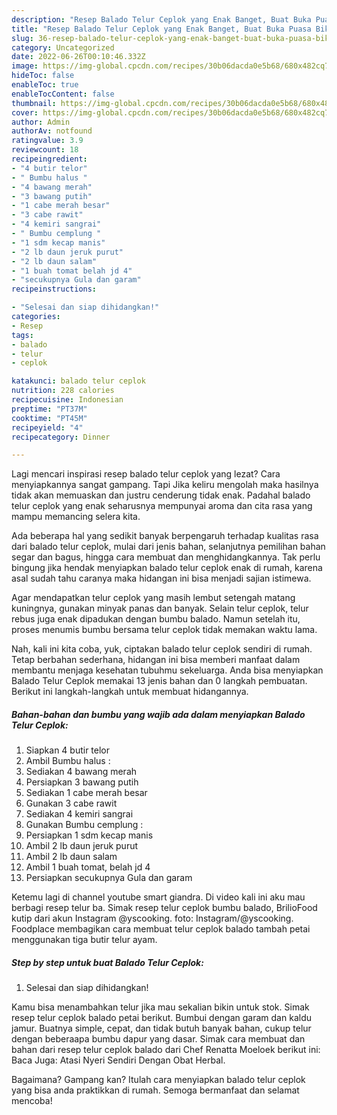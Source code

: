 ```yaml
---
description: "Resep Balado Telur Ceplok yang Enak Banget, Buat Buka Puasa Bikin Ngiler"
title: "Resep Balado Telur Ceplok yang Enak Banget, Buat Buka Puasa Bikin Ngiler"
slug: 36-resep-balado-telur-ceplok-yang-enak-banget-buat-buka-puasa-bikin-ngiler
category: Uncategorized
date: 2022-06-26T00:10:46.332Z
image: https://img-global.cpcdn.com/recipes/30b06dacda0e5b68/680x482cq70/balado-telur-ceplok-foto-resep-utama.jpg
hideToc: false
enableToc: true
enableTocContent: false
thumbnail: https://img-global.cpcdn.com/recipes/30b06dacda0e5b68/680x482cq70/balado-telur-ceplok-foto-resep-utama.jpg
cover: https://img-global.cpcdn.com/recipes/30b06dacda0e5b68/680x482cq70/balado-telur-ceplok-foto-resep-utama.jpg
author: Admin
authorAv: notfound
ratingvalue: 3.9
reviewcount: 18
recipeingredient:
- "4 butir telor"
- " Bumbu halus "
- "4 bawang merah"
- "3 bawang putih"
- "1 cabe merah besar"
- "3 cabe rawit"
- "4 kemiri sangrai"
- " Bumbu cemplung "
- "1 sdm kecap manis"
- "2 lb daun jeruk purut"
- "2 lb daun salam"
- "1 buah tomat belah jd 4"
- "secukupnya Gula dan garam"
recipeinstructions:

- "Selesai dan siap dihidangkan!"
categories:
- Resep
tags:
- balado
- telur
- ceplok

katakunci: balado telur ceplok 
nutrition: 228 calories
recipecuisine: Indonesian
preptime: "PT37M"
cooktime: "PT45M"
recipeyield: "4"
recipecategory: Dinner

---
```



Lagi mencari inspirasi resep balado telur ceplok yang lezat? Cara menyiapkannya sangat gampang. Tapi Jika keliru mengolah maka hasilnya tidak akan memuaskan dan justru cenderung tidak enak. Padahal balado telur ceplok yang enak seharusnya mempunyai aroma dan cita rasa yang mampu memancing selera kita.


Ada beberapa hal yang sedikit banyak berpengaruh terhadap kualitas rasa dari balado telur ceplok, mulai dari jenis bahan, selanjutnya pemilihan bahan segar dan bagus, hingga cara membuat dan menghidangkannya. Tak perlu bingung jika hendak menyiapkan balado telur ceplok enak di rumah, karena asal sudah tahu caranya maka hidangan ini bisa menjadi sajian istimewa.

Agar mendapatkan telur ceplok yang masih lembut setengah matang kuningnya, gunakan minyak panas dan banyak. Selain telur ceplok, telur rebus juga enak dipadukan dengan bumbu balado. Namun setelah itu, proses menumis bumbu bersama telur ceplok tidak memakan waktu lama.


Nah, kali ini kita coba, yuk, ciptakan balado telur ceplok sendiri di rumah. Tetap berbahan sederhana, hidangan ini bisa memberi manfaat dalam membantu menjaga kesehatan tubuhmu sekeluarga. Anda bisa menyiapkan Balado Telur Ceplok memakai 13 jenis bahan dan 0 langkah pembuatan. Berikut ini langkah-langkah untuk membuat hidangannya.

<!--inarticleads1-->

##### Bahan-bahan dan bumbu yang wajib ada dalam menyiapkan Balado Telur Ceplok:

1. Siapkan 4 butir telor
1. Ambil  Bumbu halus :
1. Sediakan 4 bawang merah
1. Persiapkan 3 bawang putih
1. Sediakan 1 cabe merah besar
1. Gunakan 3 cabe rawit
1. Sediakan 4 kemiri sangrai
1. Gunakan  Bumbu cemplung :
1. Persiapkan 1 sdm kecap manis
1. Ambil 2 lb daun jeruk purut
1. Ambil 2 lb daun salam
1. Ambil 1 buah tomat, belah jd 4
1. Persiapkan secukupnya Gula dan garam


Ketemu lagi di channel youtube smart giandra. Di video kali ini aku mau berbagi resep telur ba. Simak resep telur ceplok bumbu balado, BrilioFood kutip dari akun Instagram @yscooking. foto: Instagram/@yscooking. Foodplace membagikan cara membuat telur ceplok balado tambah petai menggunakan tiga butir telur ayam. 

<!--inarticleads2-->

##### Step by step untuk buat Balado Telur Ceplok:


1. Selesai dan siap dihidangkan!

Kamu bisa menambahkan telur jika mau sekalian bikin untuk stok. Simak resep telur ceplok balado petai berikut. Bumbui dengan garam dan kaldu jamur. Buatnya simple, cepat, dan tidak butuh banyak bahan, cukup telur dengan beberaapa bumbu dapur yang dasar. Simak cara membuat dan bahan dari resep telur ceplok balado dari Chef Renatta Moeloek berikut ini: Baca Juga: Atasi Nyeri Sendiri Dengan Obat Herbal. 

Bagaimana? Gampang kan? Itulah cara menyiapkan balado telur ceplok yang bisa anda praktikkan di rumah. Semoga bermanfaat dan selamat mencoba!
